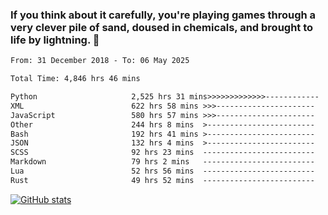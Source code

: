 ### If you think about it carefully, you're playing games through a very clever pile of sand, doused in chemicals, and brought to life by lightning.  👋


<!--START_SECTION:waka-->

```txt
From: 31 December 2018 - To: 06 May 2025

Total Time: 4,846 hrs 46 mins

Python                     2,525 hrs 31 mins>>>>>>>>>>>>>------------   52.11 %
XML                        622 hrs 58 mins >>>----------------------   12.85 %
JavaScript                 580 hrs 57 mins >>>----------------------   11.99 %
Other                      244 hrs 8 mins  >------------------------   05.04 %
Bash                       192 hrs 41 mins >------------------------   03.98 %
JSON                       132 hrs 4 mins  >------------------------   02.73 %
SCSS                       92 hrs 23 mins  -------------------------   01.91 %
Markdown                   79 hrs 2 mins   -------------------------   01.63 %
Lua                        52 hrs 56 mins  -------------------------   01.09 %
Rust                       49 hrs 52 mins  -------------------------   01.03 %
```

<!--END_SECTION:waka-->

[![GitHub stats](https://github-readme-stats.vercel.app/api?username=XenophonLXH&show_icons=true&theme=dark)](https://github.com/anuraghazra/github-readme-stats)
